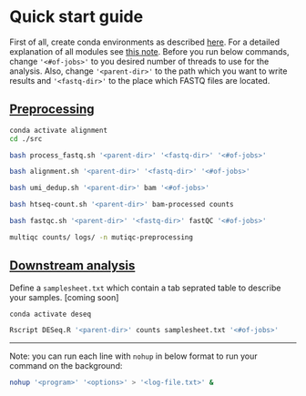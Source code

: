# Quick start guide
First of all, create conda environments as described [here](https://github.com/abearab/QuantSeq-FWD-with-UMIs/tree/main/envs#setup-your-system). 
For a detailed explanation of all modules see [this note](https://github.com/abearab/QuantSeq-FWD-with-UMIs/blob/main/src/README.md). 
Before you run below commands, change `'<#of-jobs>'` to you desired number of threads to use for the analysis. Also, change `'<parent-dir>'` to the path which you want to write results and `'<fastq-dir>'` to the place which FASTQ files are located. 
## [Preprocessing](https://github.com/abearab/QuantSeq-FWD-with-UMIs/blob/main/src/README.md#preprocessing)
```bash
conda activate alignment 
cd ./src
```
```bash
bash process_fastq.sh '<parent-dir>' '<fastq-dir>' '<#of-jobs>'
```
```bash
bash alignment.sh '<parent-dir>' '<fastq-dir>' '<#of-jobs>'
```
```bash
bash umi_dedup.sh '<parent-dir>' bam '<#of-jobs>'
```
```bash
bash htseq-count.sh '<parent-dir>' bam-processed counts
```
```bash
bash fastqc.sh '<parent-dir>' '<fastq-dir>' fastQC '<#of-jobs>' 
```
```bash
multiqc counts/ logs/ -n mutiqc-preprocessing
```
## [Downstream analysis](https://github.com/abearab/QuantSeq-FWD-with-UMIs/blob/main/src/README.md#downstream-analysis)
Define a `samplesheet.txt` which contain a tab seprated table to describe your samples. 
\[coming soon\]
```bash
conda activate deseq
```
```bash
Rscript DESeq.R '<parent-dir>' counts samplesheet.txt '<#of-jobs>' 
```

---

Note: you can run each line with `nohup` in below format to run your command on the background:


```bash
nohup '<program>' '<options>' > '<log-file.txt>' &
```
